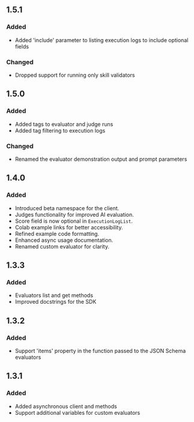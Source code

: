 ## 1.5.1

### Added

- Added 'include' parameter to listing execution logs to include optional fields

### Changed

- Dropped support for running only skill validators

## 1.5.0

### Added

- Added tags to evaluator and judge runs
- Added tag filtering to execution logs

### Changed

- Renamed the evaluator demonstration output and prompt parameters

## 1.4.0  

### Added
  - Introduced beta namespace for the client.  
  - Judges functionality for improved AI evaluation.  
  - Score field is now optional in `ExecutionLogList`.  
  - Colab example links for better accessibility.  
  - Refined example code formatting.  
  - Enhanced async usage documentation.  
  - Renamed custom evaluator for clarity.  



## 1.3.3

### Added

- Evaluators list and get methods
- Improved docstrings for the SDK

## 1.3.2

### Added

- Support 'items' property in the function passed to the JSON Schema evaluators

## 1.3.1

### Added

- Added asynchronous client and methods
- Support additional variables for custom evaluators
